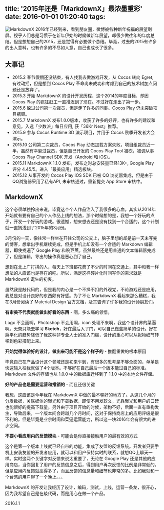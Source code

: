 title: '2015年还是「MarkdownX」最浓墨重彩'
date: 2016-01-01 01:20:40
tags: 
---
![MarkdownX](http://upload-images.jianshu.io/upload_images/228805-3c41aa3c07154bde.png?imageMogr2/auto-orient/strip%7CimageView2/2/w/1240)
2016年已经到来，看到朋友圈，微博被各种新年祝福的展望刷屏。视乎人们总是习惯于在新年伊始的时候做新年展望，却很少做往年的年度总结。但是想想自己的2015，还是觉得有必要做个总结。毕竟，过去的2015有许多的出人意料，也有许多的不尽如人意，自己也成长了很多。

## 大事记
- 2015.2 春节假期还没结束，有人找我去做游戏开发，从 Cocos 转向 Egret, 有过动摇，但是想到 Cocos Play 革命尚未成功和考虑到自己的技术树加点问题还是放弃了。
- 2015.3 开始 MarkdownX 的设计开发历程，这个2014的年度目标，却因 Cocos Play 的疯狂赶工一直推迟到了现在。不过好在走出了第一步。
- 2015.6 躲过公司第一次裁员，但是走了许多的同事。Cocos Play 仍未突破项目瓶颈。
- 2015.7 MarkdownX 发布1.0.0版本，收获了许多的好评，也有许多的建议和意见。入选「少数派」每日应用, 获「36Kr Next」推荐。
- 2015.9 参与 Cocos Runtime 3D 演示项目，并用于 Cocos 秋季开发者大会演示。
- 2015.10 公司第二次裁员，Cocos Play 动态加载方案失败，项目组裁员近一半，虽然有幸躲过裁员，但是自己开发的 Cocos Play Tool 被砍，被调从事 Cocos Play Channel SDK 开发（Android 和 iOS）。
- 2015.11 MarkdownX 1.1.0 发布，发布之时总安装量已经13K+, Google Play 评分 4.45/5。进入「最美应用」精选板块。
- 2015.12 从事开发的 Cocos Play iOS SDK 已被 QQ 浏览器集成，但是由于 QQ浏览器采用了私有API, 未审核通过，重新提交 App Store 审核中。

## MarkdownX 
这个必须单独拎出来说，毕竟这个个人作品注入了我很多的心血。其实从2014年开始就有要有自己的个人作品上线的想法，那个时候想的是，我想一个好玩的点子，开发一个好玩的游戏。很遗憾，想来想去还是没有找到一个合适的，这个计划就一直搁浅到了2015年的3月份。

3月份的一天，像往常一样坐在开往公司的公交上，脑子里想的却是前一天未写完的博客，想拿出手机继续完成，但是手机上却没有一个合适的 Markdown 编辑器，即使找遍了 Google Play 和豌豆荚。虽然最终还是用普通的文本编辑器完成了，但是编辑，导出的操作真是恶心到了自己。

想到在北上广打拼的人，每天上下班都花费了不少的时间在交通上，其中和我一样想法的人应该也是存在的吧。所以，满足这样碎片化时间写作的需求就是 MarkdownX 诞生的初衷。

虽然我是敲代码的，但是我的内心是一个不择不扣的外观党，不论游戏还是应用，我总是对设计良好的东西颇有好感。为了不让 MarkdownX 看起来那么糟糕，我在3月份阅读了 Material Design 官方文档，及其咨询了许多我的设计师朋友们。

**有审美不代表就能做出好看的东西** - 啊，多么痛的领悟。

Logo 不会画啊，Photoshop 不会用啊，icon 处理不来啊，我这个设计界的菜逼啊。无奈只能去学习 **Sketch**，好在最后入了门，可以自己做些简单的设计。好在扁平化的趋势降低了我这种非专业人士的准入门槛，设计的重心可以从拟物细节转移到色彩搭配上来。

**开始觉得体验好的设计，做出来可能不是这个样子的** - 推翻重做的根本原因

毕竟自己在产品设计这个领域还是初来乍到，有很多的思考是不够全面的，单单是快速输入栏我就做了4个版本。不够好在自己最后一个版本能过自己的标准。Markdown 文件的存储也从 1.0.0 中的数据库迁移到了 1.1.0 中的本地文件存储。

**好的产品也是需要运营和推销的** - 而且还很关键

我想，这应该是今年我在 MarkdownX 中做的最不够好的地方了。从这几个月的分发数据，关联媒体的曝光和下载数据，即使不用发软文，光靠曝光和用户的口碑也能很好的提高下载量。另外由于项目开始的时候，架构不好，后面一直有重构发生，导致后来，一个版本间会跨越几个月时间，这对于保持商店上的应用评级是很不利的。但是毕竟是业余时间和菜逼运营能力，所以这一块2016年会有很大的进步空间。

**不要小看应用内的反馈模块** - 可能会是你直接接触用户的最有效的方式

这个是第一个版本上线就已经自带的功能，集成了友盟的反馈系统。开发者只要手机上安装友盟的开发者应用，就可以和用户保持实时的联系，就想QQ上聊天一样。实时这两个关键字对反馈来说太重要了，无论在 Google Play 还是其他的应用商店，当你回复了用户的反馈信息之后，得到用户再次反馈的比例是非常低的。但是应用内反馈就高得多了，而且反馈的信息量和细节也非常的多。比如我就和一个台湾的用户聊了一个晚上。。。

MarkdownX 的开发让我经历了设计，编码，测试，上线，运营一条龙，很开心，因为我希望自己是在敲代码，而是用心在做一个产品。

 2016.1.1

